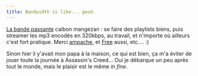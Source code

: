 ```yaml
---
title: Bandwidth is like... good.
---
```


[La bande passante](http://la.bande.passante.caibon.mangezan.com) caibon
mangezan : se faire des playlists biens, puis streamer les mp3 encodés en
320kbps, au travail, et n'importe où ailleurs c'est fort pratique. Merci
[ampache](http://ampache.org), et [Free](http://free.fr) aussi, etc.... :)

Sinon hier il y'avait mon papa à la maison, ce qui est bien, ça m'a éviter de
jouer toute la journée à Assassin's Creed... Oui je débarque un peu après tout
le monde, mais le plaisir est le même _in fine_.

